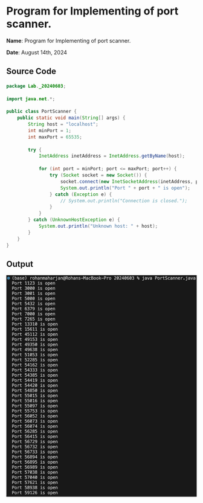 # Program for Implementing of port scanner.

**Name**: Program for Implementing of port scanner.

**Date**: August 14th, 2024

## Source Code

```java
package Lab._20240603;

import java.net.*;

public class PortScanner {
    public static void main(String[] args) {
        String host = "localhost";
        int minPort = 1;
        int maxPort = 65535;

        try {
            InetAddress inetAddress = InetAddress.getByName(host);

            for (int port = minPort; port <= maxPort; port++) {
                try (Socket socket = new Socket()) {
                    socket.connect(new InetSocketAddress(inetAddress, port), 1000);
                    System.out.println("Port " + port + " is open");
                } catch (Exception e) {
                    // System.out.println("Connection is closed.");
                }
            }
        } catch (UnknownHostException e) {
            System.out.println("Unknown host: " + host);
        }
    }
}
```

## Output

![Program to Display a JFrame](./output.png)
